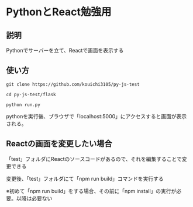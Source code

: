 # PythonとReact勉強用

## 説明
Pythonでサーバーを立て、Reactで画面を表示する

## 使い方

```
git clone https://github.com/kouichi3105/py-js-test

cd py-js-test/flask

python run.py

```
pythonを実行後、ブラウザで「localhost:5000」にアクセスすると画面が表示される。

## Reactの画面を変更したい場合
「test」フォルダにReactのソースコードがあるので、それを編集することで変更できる

変更後、「test」フォルダにて「npm run build」コマンドを実行する

※初めて「npm run build」をする場合、その前に「npm install」の実行が必要。以降は必要ない

